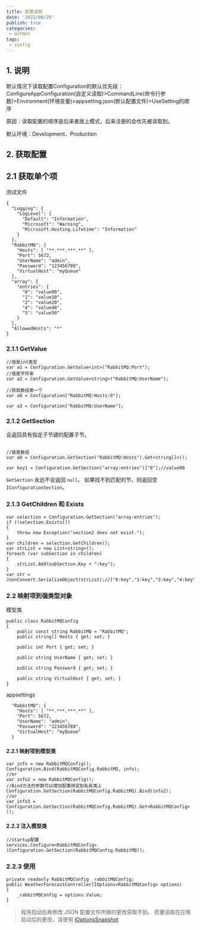 ```yaml
---
title: 配置读取
date: '2022/08/25'
publish: true
categories:
 - dotNet
tags:
 - config
---
```

## 1. 说明

默认情况下读取配置Configuration的默认优先级：ConfigureAppConfiguration(自定义读取)>CommandLine(命令行参数)>Environment(环境变量)>appsetting.json(默认配置文件)>UseSetting的顺序

原因：读取配置的顺序是后来者居上模式，后来注册的会优先被读取到。

默认环境：Development、Production

## 2. 获取配置

## 2.1 获取单个项

测试文件

```
{
  "Logging": {
    "LogLevel": {
      "Default": "Information",
      "Microsoft": "Warning",
      "Microsoft.Hosting.Lifetime": "Information"
    }
  },
  "RabbitMQ": {
    "Hosts": [ "**.***.***.**" ],
    "Port": 5672,
    "UserName": "admin",
    "Password": "123456789",
    "VirtualHost": "myQueue"
  },
  "array": {
    "entries": {
      "0": "value00",
      "1": "value10",
      "2": "value20",
      "4": "value40",
      "5": "value50"
    }
  },
  "AllowedHosts": "*"
}
```

### 2.1.1 GetValue

```
//值是int类型
var a1 = Configuration.GetValue<int>("RabbitMQ:Port");
//值是字符串
var a2 = Configuration.GetValue<string>("RabbitMQ:UserName");

//获取数组第一个
var a0 = Configuration["RabbitMQ:Hosts:0"];

var a3 = Configuration["RabbitMQ:UserName"];
```

### 2.1.2 GetSection

会返回具有指定子节键的配置子节。

```

//值是数组
var a0 = Configuration.GetSection("RabbitMQ:Hosts").Get<string[]>();

var key1 = Configuration.GetSection("array:entries")["0"];//value00
```

`GetSection` 永远不会返回 `null`。 如果找不到匹配的节，则返回空 `IConfigurationSection`。

### 2.1.3 GetChildren 和 Exists

```
var selection = Configuration.GetSection("array:entries");
if (!selection.Exists())
{
    throw new Exception("section2 does not exist.");
}
var children = selection.GetChildren();
var strList = new List<string>();
foreach (var subSection in children)
{
    strList.Add(subSection.Key + ":key");
}
var str = JsonConvert.SerializeObject(strList);//["0:key","1:key","2:key","4:key","5:key"]
```

### 2.2 映射项到强类型对象

模型类

```
public class RabbitMQConfig
{
    public const string RabbitMQ = "RabbitMQ";
    public string[] Hosts { get; set; }

    public int Port { get; set; }

    public string UserName { get; set; }

    public string Password { get; set; }

    public string VirtualHost { get; set; }
}
```

appsettings

```
  "RabbitMQ": {
    "Hosts": [ "**.***.***.**" ],
    "Port": 5672,
    "UserName": "admin",
    "Password": "123456789",
    "VirtualHost": "myQueue"
  }
```

#### 2.2.1 映射项到模型类

```
var info = new RabbitMQConfig();
Configuration.Bind(RabbitMQConfig.RabbitMQ, info);
//or
var info2 = new RabbitMQConfig();
//Bind方法的参数可以增加配置绑定到私有类上
Configuration.GetSection(RabbitMQConfig.RabbitMQ).Bind(info2);
//or
var info3 = Configuration.GetSection(RabbitMQConfig.RabbitMQ).Get<RabbitMQConfig>();
```

#### 2.2.2 注入模型类

```
//startup配置 
services.Configure<RabbitMQConfig>(Configuration.GetSection(RabbitMQConfig.RabbitMQ));
```

### 2.2.3 使用

```
private readonly RabbitMQConfig _rabbitMQConfig;
public WeatherForecastController(IOptions<RabbitMQConfig> options)
{
    _rabbitMQConfig = options.Value;
}
```

> 程序启动后再修改 JSON 配置文件所做的更改获取不到。 若要读取在应用启动后的更改，请使用 [IOptionsSnapshot](https://docs.microsoft.com/zh-cn/aspnet/core/fundamentals/configuration/options?view=aspnetcore-5.0#ios)


